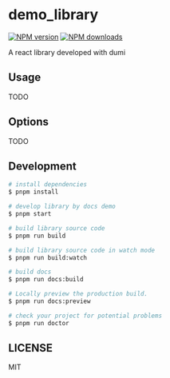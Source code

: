 # demo_library

[![NPM version](https://img.shields.io/npm/v/demo_library.svg?style=flat)](https://npmjs.org/package/demo_library)
[![NPM downloads](http://img.shields.io/npm/dm/demo_library.svg?style=flat)](https://npmjs.org/package/demo_library)

A react library developed with dumi

## Usage

TODO

## Options

TODO

## Development

```bash
# install dependencies
$ pnpm install

# develop library by docs demo
$ pnpm start

# build library source code
$ pnpm run build

# build library source code in watch mode
$ pnpm run build:watch

# build docs
$ pnpm run docs:build

# Locally preview the production build.
$ pnpm run docs:preview

# check your project for potential problems
$ pnpm run doctor
```

## LICENSE

MIT
